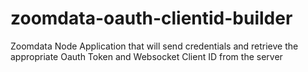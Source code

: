 # zoomdata-oauth-clientid-builder
Zoomdata Node Application that will send credentials and retrieve the appropriate Oauth Token and Websocket Client ID from the server
